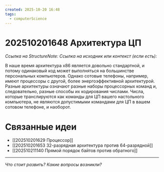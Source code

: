 ```yaml
---
created: 2025-10-20 16:48
tags:
  - computerScience
---
```

# 202510201648 Архитектура ЦП

*Ссылка на StructureNote:*
*Ссылка на исходник или контекст (если есть):*

В наше время архитектура x86 является довольно стандартной, и потому одинаковый код может выполняться на большинстве персональных компьютеров. Однако сотовые телефоны, например, имеют процессоры с другой, более энергоэффективной архитектурой. Разные архитектуры означают разные наборы процессорных команд и, следовательно, разные способы их кодирования числами. Числа, которые транслируются как команды для ЦП вашего настольного компьютера, не являются допустимыми командами для ЦП в вашем сотовом телефоне, и наоборот.

# Связанные идеи

- [[202510201629 Процессор]]
- [[202510201653 32-разрядная архитектура против 64-разрядной]]
- [[202510211140 Прямой порядок байтов против обратного]]

---

*Что стоит развить? Какие вопросы возникли?*
